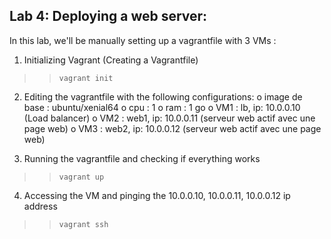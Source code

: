## Lab 4: Deploying a web server:
In this lab, we'll be manually setting up a vagrantfile with 3 VMs :

1) Initializing Vagrant (Creating a Vagrantfile)
   
>> `vagrant init`



2) Editing the vagrantfile with the following configurations:
o image de base : ubuntu/xenial64
o cpu : 1
o ram : 1 go
o VM1 : lb, ip: 10.0.0.10 (Load balancer)
o VM2 : web1, ip: 10.0.0.11 (serveur web actif avec une page web)
o VM3 : web2, ip: 10.0.0.12 (serveur web actif avec une page web)



3) Running the vagrantfile and checking if everything works 

>> `vagrant up`



4) Accessing the VM and pinging the 10.0.0.10, 10.0.0.11, 10.0.0.12 ip address

>> `vagrant ssh`


